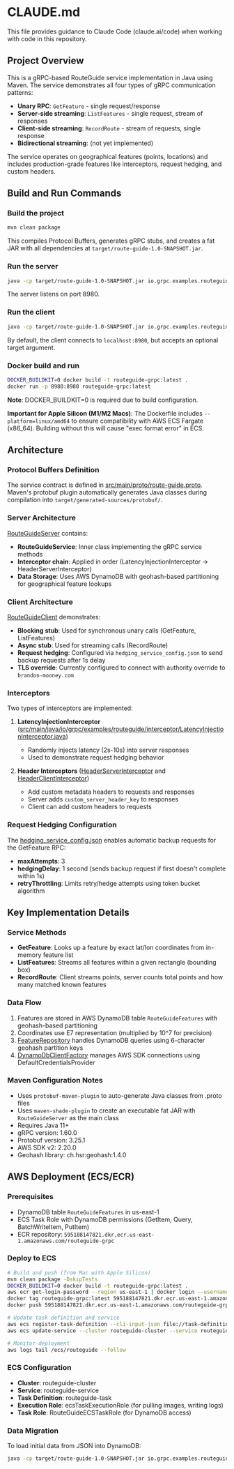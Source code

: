 # CLAUDE.md

This file provides guidance to Claude Code (claude.ai/code) when working with code in this repository.

## Project Overview

This is a gRPC-based RouteGuide service implementation in Java using Maven. The service demonstrates all four types of gRPC communication patterns:
- **Unary RPC**: `GetFeature` - single request/response
- **Server-side streaming**: `ListFeatures` - single request, stream of responses
- **Client-side streaming**: `RecordRoute` - stream of requests, single response
- **Bidirectional streaming**: (not yet implemented)

The service operates on geographical features (points, locations) and includes production-grade features like interceptors, request hedging, and custom headers.

## Build and Run Commands

### Build the project
```bash
mvn clean package
```

This compiles Protocol Buffers, generates gRPC stubs, and creates a fat JAR with all dependencies at `target/route-guide-1.0-SNAPSHOT.jar`.

### Run the server
```bash
java -cp target/route-guide-1.0-SNAPSHOT.jar io.grpc.examples.routeguide.RouteGuideServer
```

The server listens on port 8980.

### Run the client
```bash
java -cp target/route-guide-1.0-SNAPSHOT.jar io.grpc.examples.routeguide.RouteGuideClient
```

By default, the client connects to `localhost:8980`, but accepts an optional target argument.

### Docker build and run
```bash
DOCKER_BUILDKIT=0 docker build -t routeguide-grpc:latest .
docker run -p 8980:8980 routeguide-grpc:latest
```

**Note**: DOCKER_BUILDKIT=0 is required due to build configuration.

**Important for Apple Silicon (M1/M2 Macs)**: The Dockerfile includes `--platform=linux/amd64` to ensure compatibility with AWS ECS Fargate (x86_64). Building without this will cause "exec format error" in ECS.

## Architecture

### Protocol Buffers Definition
The service contract is defined in [src/main/proto/route-guide.proto](src/main/proto/route-guide.proto). Maven's protobuf plugin automatically generates Java classes during compilation into `target/generated-sources/protobuf/`.

### Server Architecture
[RouteGuideServer](src/main/java/io/grpc/examples/routeguide/RouteGuideServer.java) contains:
- **RouteGuideService**: Inner class implementing the gRPC service methods
- **Interceptor chain**: Applied in order (LatencyInjectionInterceptor → HeaderServerInterceptor)
- **Data Storage**: Uses AWS DynamoDB with geohash-based partitioning for geographical feature lookups

### Client Architecture
[RouteGuideClient](src/main/java/io/grpc/examples/routeguide/RouteGuideClient.java) demonstrates:
- **Blocking stub**: Used for synchronous unary calls (GetFeature, ListFeatures)
- **Async stub**: Used for streaming calls (RecordRoute)
- **Request hedging**: Configured via `hedging_service_config.json` to send backup requests after 1s delay
- **TLS override**: Currently configured to connect with authority override to `brandon-mooney.com`

### Interceptors
Two types of interceptors are implemented:

1. **LatencyInjectionInterceptor** ([src/main/java/io/grpc/examples/routeguide/interceptor/LatencyInjectionInterceptor.java](src/main/java/io/grpc/examples/routeguide/interceptor/LatencyInjectionInterceptor.java))
   - Randomly injects latency (2s-10s) into server responses
   - Used to demonstrate request hedging behavior

2. **Header Interceptors** ([HeaderServerInterceptor](src/main/java/io/grpc/examples/routeguide/header/HeaderServerInterceptor.java) and [HeaderClientInterceptor](src/main/java/io/grpc/examples/routeguide/header/HeaderClientInterceptor.java))
   - Add custom metadata headers to requests and responses
   - Server adds `custom_server_header_key` to responses
   - Client can add custom headers to requests

### Request Hedging Configuration
The [hedging_service_config.json](src/main/java/io/grpc/examples/routeguide/util/hedging_service_config.json) enables automatic backup requests for the GetFeature RPC:
- **maxAttempts**: 3
- **hedgingDelay**: 1 second (sends backup request if first doesn't complete within 1s)
- **retryThrottling**: Limits retry/hedge attempts using token bucket algorithm

## Key Implementation Details

### Service Methods
- **GetFeature**: Looks up a feature by exact lat/lon coordinates from in-memory feature list
- **ListFeatures**: Streams all features within a given rectangle (bounding box)
- **RecordRoute**: Client streams points, server counts total points and how many matched known features

### Data Flow
1. Features are stored in AWS DynamoDB table `RouteGuideFeatures` with geohash-based partitioning
2. Coordinates use E7 representation (multiplied by 10^7 for precision)
3. [FeatureRepository](src/main/java/io/grpc/examples/routeguide/db/FeatureRepository.java) handles DynamoDB queries using 6-character geohash partition keys
4. [DynamoDbClientFactory](src/main/java/io/grpc/examples/routeguide/db/DynamoDbClientFactory.java) manages AWS SDK connections using DefaultCredentialsProvider

### Maven Configuration Notes
- Uses `protobuf-maven-plugin` to auto-generate Java classes from .proto files
- Uses `maven-shade-plugin` to create an executable fat JAR with `RouteGuideServer` as the main class
- Requires Java 11+
- gRPC version: 1.60.0
- Protobuf version: 3.25.1
- AWS SDK v2: 2.20.0
- Geohash library: ch.hsr:geohash:1.4.0

## AWS Deployment (ECS/ECR)

### Prerequisites
- DynamoDB table `RouteGuideFeatures` in us-east-1
- ECS Task Role with DynamoDB permissions (GetItem, Query, BatchWriteItem, PutItem)
- ECR repository: `595188147821.dkr.ecr.us-east-1.amazonaws.com/routeguide-grpc`

### Deploy to ECS
```bash
# Build and push (from Mac with Apple Silicon)
mvn clean package -DskipTests
DOCKER_BUILDKIT=0 docker build -t routeguide-grpc:latest .
aws ecr get-login-password --region us-east-1 | docker login --username AWS --password-stdin 595188147821.dkr.ecr.us-east-1.amazonaws.com
docker tag routeguide-grpc:latest 595188147821.dkr.ecr.us-east-1.amazonaws.com/routeguide-grpc:latest
docker push 595188147821.dkr.ecr.us-east-1.amazonaws.com/routeguide-grpc:latest

# Update task definition and service
aws ecs register-task-definition --cli-input-json file://task-definition.json
aws ecs update-service --cluster routeguide-cluster --service routeguide-service --task-definition routeguide-task --force-new-deployment

# Monitor deployment
aws logs tail /ecs/routeguide --follow
```

### ECS Configuration
- **Cluster**: routeguide-cluster
- **Service**: routeguide-service
- **Task Definition**: routeguide-task
- **Execution Role**: ecsTaskExecutionRole (for pulling images, writing logs)
- **Task Role**: RouteGuideECSTaskRole (for DynamoDB access)

### Data Migration
To load initial data from JSON into DynamoDB:
```bash
java -cp target/route-guide-1.0-SNAPSHOT.jar io.grpc.examples.routeguide.db.DataMigration
```
